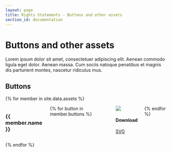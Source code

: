 ```yaml
---
layout: page
title: Rights Statements - Buttons and other assets
section_id: documentation
---
```


# Buttons and other assets

Lorem ipsum dolor sit amet, consectetuer adipiscing elit. Aenean commodo ligula eget dolor. Aenean massa. Cum sociis natoque penatibus et magnis dis parturient montes, nascetur ridiculus mus.

## Buttons

<div class="box row" markdown="0">

{% for member in site.data.assets %}

<div class="medium-4 columns">
  <div class="row">
    <h3>{{ member.name }}</h3>
  </div>
  {% for button in member.buttons %}
  <div class="row">
    <div class="statement-button">
      <img src="{{ site.url }}{{ site.baseurl }}/files/icons/{{ button }}" />
      <h4>Download</h4>
      <a href="{{ site.url }}{{ site.baseurl }}/files/icons/{{ button }}">SVG</a>
    </div>
  </div>
  {% endfor %}
</div>

{% endfor %}

</div>
